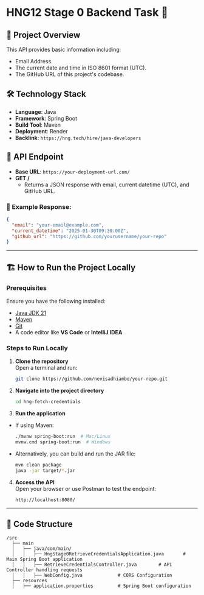# HNG12 Stage 0 Backend Task 🚀

## 📌 Project Overview
This API provides basic information including:
- Email Address.
- The current date and time in ISO 8601 format (UTC).
- The GitHub URL of this project's codebase.

## 🛠 Technology Stack
- **Language**: Java
- **Framework**: Spring Boot
- **Build Tool**: Maven
- **Deployment**: Render
- **Backlink**: `https://hng.tech/hire/java-developers`

## 🚀 API Endpoint
- **Base URL**: `https://your-deployment-url.com/`
- **GET /**
  - Returns a JSON response with email, current datetime (UTC), and GitHub URL.

### 🔄 Example Response:
```json
{
  "email": "your-email@example.com",
  "current_datetime": "2025-01-30T09:30:00Z",
  "github_url": "https://github.com/yourusername/your-repo"
}
```

---

## 🏗 How to Run the Project Locally

### **Prerequisites**
Ensure you have the following installed:
- [Java JDK 21](https://www.oracle.com/java/technologies/javase-downloads.html)
- [Maven](https://maven.apache.org/download.cgi)
- [Git](https://git-scm.com/)
- A code editor like **VS Code** or **IntelliJ IDEA**

### **Steps to Run Locally**
1. **Clone the repository**  
   Open a terminal and run:
   ```sh
   git clone https://github.com/nevisadhiambo/your-repo.git
   ```
2. **Navigate into the project directory**
   ```sh
   cd hng-fetch-credentials
   ```
3. **Run the application**
  - If using Maven:
    ```sh
    ./mvnw spring-boot:run  # Mac/Linux
    mvnw.cmd spring-boot:run  # Windows
    ```
  - Alternatively, you can build and run the JAR file:
    ```sh
    mvn clean package
    java -jar target/*.jar
    ```
4. **Access the API**  
   Open your browser or use Postman to test the endpoint:
   ```
   http://localhost:8080/
   ```

---

## 📜 Code Structure
```
/src
  ├── main
  │   ├── java/com/main/
  │   │   ├── HngStage0RetrieveCredentialsApplication.java       # Main Spring Boot application
  │   │   ├── RetrieveCredentialsController.java        # API Controller handling requests
  │   │   ├── WebConfig.java             # CORS Configuration
  ├── resources
  │   ├── application.properties         # Spring Boot configuration
```

